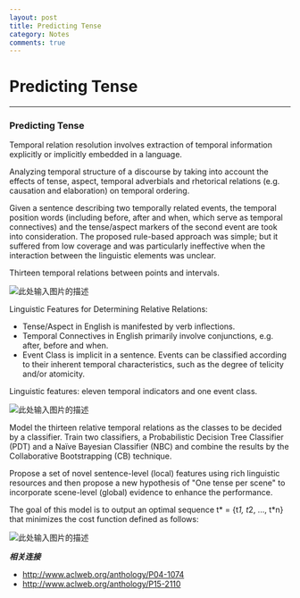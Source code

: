 ```yaml
---
layout: post
title: Predicting Tense
category: Notes
comments: true
---
```


# Predicting Tense

------

### Predicting Tense

Temporal relation resolution involves extraction of temporal information explicitly or implicitly embedded in a language.

Analyzing temporal structure of a discourse by taking into account the effects of tense, aspect, temporal adverbials and rhetorical relations (e.g. causation and elaboration) on temporal ordering.

Given a sentence describing two temporally related events, the temporal position words (including before, after and when, which serve as temporal connectives) and the tense/aspect markers of the second event are took into consideration. The proposed rule-based approach was simple; but it suffered from low coverage and was particularly ineffective when the interaction between the linguistic elements was unclear.

Thirteen temporal relations between points and intervals.

![此处输入图片的描述][1]

Linguistic Features for Determining Relative Relations:

 - Tense/Aspect in English is manifested by verb inflections.
 - Temporal Connectives in English primarily involve conjunctions, e.g. after, before and when.
 - Event Class is implicit in a sentence. Events can be classified according to their inherent temporal characteristics, such as the degree of telicity and/or atomicity.

Linguistic features: eleven temporal indicators and one event class.

![此处输入图片的描述][2]

Model the thirteen relative temporal relations as the classes to be decided by a classifier. Train two classifiers, a Probabilistic Decision Tree Classifier (PDT) and a Naïve Bayesian Classifier (NBC) and combine the results by the Collaborative Bootstrapping (CB) technique.


Propose a set of novel sentence-level (local) features using rich linguistic resources and then propose a new hypothesis of "One tense per scene" to incorporate scene-level (global) evidence to enhance the performance.

The goal of this model is to output an optimal sequence t* = {t*1, t*2, ..., t*n} that minimizes the cost function defined as follows:

![此处输入图片的描述][3]

***相关连接***

 - http://www.aclweb.org/anthology/P04-1074
 - http://www.aclweb.org/anthology/P15-2110

  [1]: https://raw.githubusercontent.com/qiangsiwei/blog/gh-pages/_figures/2016-05-29-predicting_tense/2016-05-29-predicting_tense_1.png
  [2]: https://raw.githubusercontent.com/qiangsiwei/blog/gh-pages/_figures/2016-05-29-predicting_tense/2016-05-29-predicting_tense_2.png
  [3]: https://raw.githubusercontent.com/qiangsiwei/blog/gh-pages/_figures/2016-05-29-predicting_tense/2016-05-29-predicting_tense_3.png
